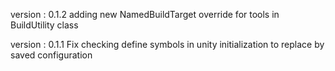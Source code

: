   version : 0.1.2
  adding new NamedBuildTarget override for tools in BuildUtility class 

  version : 0.1.1
  Fix checking define symbols in unity initialization to replace by saved configuration